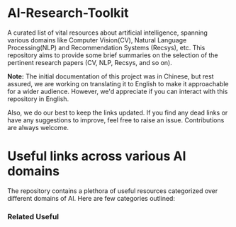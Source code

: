 # AI-Research-Toolkit

A curated list of vital resources about artificial intelligence, spanning various domains like Computer Vision(CV), Natural Language Processing(NLP) and Recommendation Systems (Recsys), etc. This repository aims to provide some brief summaries on the selection of the pertinent research papers (CV, NLP, Recsys, and so on).

**Note:** The initial documentation of this project was in Chinese, but rest assured, we are working on translating it to English to make it approachable for a wider audience. However, we'd appreciate if you can interact with this repository in English.

Also, we do our best to keep the links updated. If you find any dead links or have any suggestions to improve, feel free to raise an issue. Contributions are always welcome.

# Useful links across various AI domains

The repository contains a plethora of useful resources categorized over different domains of AI. Here are few categories outlined:

### Related Useful